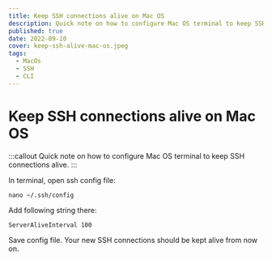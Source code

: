 ```yaml
---
title: Keep SSH connections alive on Mac OS
description: Quick note on how to configure Mac OS terminal to keep SSH connections alive.
published: true
date: 2022-09-10
cover: keep-ssh-alive-mac-os.jpeg
tags:
  - MacOs
  - SSH
  - CLI
---
```


# Keep SSH connections alive on Mac OS

:::callout
Quick note on how to configure Mac OS terminal to keep SSH connections alive.
:::

In terminal, open ssh config file:

```
nano ~/.ssh/config
```

Add following string there:

```
ServerAliveInterval 100
```

Save config file. Your new SSH connections should be kept alive from now on.
